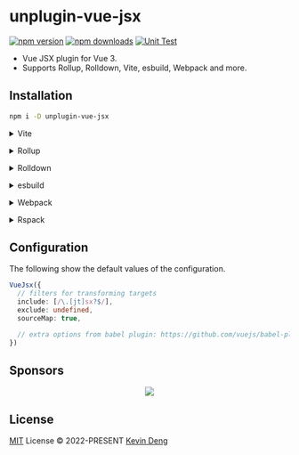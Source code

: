 # unplugin-vue-jsx

[![npm version][npm-version-src]][npm-version-href]
[![npm downloads][npm-downloads-src]][npm-downloads-href]
[![Unit Test][unit-test-src]][unit-test-href]

- Vue JSX plugin for Vue 3.
- Supports Rollup, Rolldown, Vite, esbuild, Webpack and more.

## Installation

```bash
npm i -D unplugin-vue-jsx
```

<details>
<summary>Vite</summary><br>

```ts
// vite.config.ts
import Starter from 'unplugin-vue-jsx/vite'

export default defineConfig({
  plugins: [Starter()],
})
```

<br></details>

<details>
<summary>Rollup</summary><br>

```ts
// rollup.config.js
import Starter from 'unplugin-vue-jsx/rollup'

export default {
  plugins: [Starter()],
}
```

<br></details>

<details>
<summary>Rolldown</summary><br>

```ts
// rolldown.config.js
import Starter from 'unplugin-vue-jsx/rolldown'

export default {
  plugins: [Starter()],
}
```

<br></details>

<details>
<summary>esbuild</summary><br>

```ts
import { build } from 'esbuild'
import Starter from 'unplugin-vue-jsx/esbuild'

build({
  plugins: [Starter()],
})
```

<br></details>

<details>
<summary>Webpack</summary><br>

```js
// webpack.config.js
import Starter from 'unplugin-vue-jsx/webpack'

export default {
  /* ... */
  plugins: [Starter()],
}
```

<br></details>

<details>
<summary>Rspack</summary><br>

```ts
// rspack.config.js
import Starter from 'unplugin-vue-jsx/rspack'

export default {
  /* ... */
  plugins: [Starter()],
}
```

<br></details>

## Configuration

The following show the default values of the configuration.

```ts
VueJsx({
  // filters for transforming targets
  include: [/\.[jt]sx?$/],
  exclude: undefined,
  sourceMap: true,

  // extra options from babel plugin: https://github.com/vuejs/babel-plugin-jsx#options
})
```

## Sponsors

<p align="center">
  <a href="https://cdn.jsdelivr.net/gh/sxzz/sponsors/sponsors.svg">
    <img src='https://cdn.jsdelivr.net/gh/sxzz/sponsors/sponsors.svg'/>
  </a>
</p>

## License

[MIT](./LICENSE) License © 2022-PRESENT [Kevin Deng](https://github.com/sxzz)

<!-- Badges -->

[npm-version-src]: https://img.shields.io/npm/v/unplugin-vue-jsx.svg
[npm-version-href]: https://npmjs.com/package/unplugin-vue-jsx
[npm-downloads-src]: https://img.shields.io/npm/dm/unplugin-vue-jsx
[npm-downloads-href]: https://www.npmcharts.com/compare/unplugin-vue-jsx?interval=30
[unit-test-src]: https://github.com/unplugin/unplugin-vue-jsx/actions/workflows/unit-test.yml/badge.svg
[unit-test-href]: https://github.com/unplugin/unplugin-vue-jsx/actions/workflows/unit-test.yml
